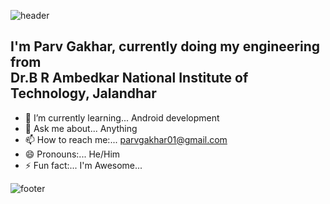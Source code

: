 ![header](https://capsule-render.vercel.app/api?type=wave&color=timeGradient&height=300&section=header&text=Hi%20There👋&fontSize=80&animation=fadeIn&fontAlignY=35&fontAlign=53)

## I'm Parv Gakhar, currently doing my engineering from<br/>Dr.B R Ambedkar National Institute of Technology, Jalandhar 

<!-- 🔭 I’m currently working on ...--> 
<!--- 👯 I’m looking to collaborate on ...-->
<!--- 🤔 I’m looking for help with ...-->
- 🌱 I’m currently learning... Android development
- 💬 Ask me about... Anything
- 📫 How to reach me:... parvgakhar01@gmail.com
- 😄 Pronouns:... He/Him
- ⚡ Fun fact:... I'm Awesome...

![footer](https://capsule-render.vercel.app/api?type=wave&color=timeGradient&height=200&section=footer)
